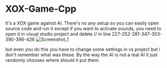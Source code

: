 # XOX-Game-Cpp
It's a XOX game against AI. There's no any setup so you can easily open source code and run it except if you want to activate sounds,
you need to open it in visual studio project and delete // in line 227-252-281-347-353-390-396-426
![Screenshot_1](https://user-images.githubusercontent.com/73065112/119401390-1a048000-bce4-11eb-98ab-707675fa71d2.png)

but even you do this you have to change some settings in vs project but i don't remember what was these.
By the way the AI is not a real AI it just randomly chooses where should it put them.
